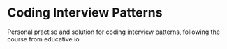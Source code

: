 # Coding Interview Patterns

Personal practise and solution for coding interview patterns, following the course from educative.io